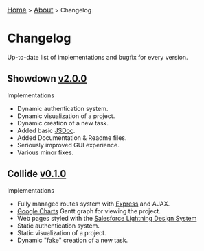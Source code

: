 <a href="https://github.com/matteoveronesi/stage2019/blob/master/README.md" style="font-size:16px">Home</a> > <a href="https://github.com/matteoveronesi/stage2019/blob/master/about/README.md" style="font-size:16px">About</a> > Changelog

# Changelog

Up-to-date list of implementations and bugfix for every version.

## Showdown [v2.0.0](https://github.com/matteoveronesi/risiko/releases/tag/v2.0.0)

Implementations

- Dynamic authentication system.
- Dynamic visualization of a project.
- Dynamic creation of a new task.
- Added basic [JSDoc](http://usejsdoc.org/).
- Added Documentation & Readme files.
- Seriously improved GUI experience.
- Various minor fixes.

## Collide [v0.1.0](https://github.com/matteoveronesi/risiko/releases/tag/v0.1.0)

Implementations

- Fully managed routes system with [Express](https://expressjs.com) and AJAX.
- [Google Charts](https://developers.google.com/chart/) Gantt graph for viewing the project.
- Web pages styled with the [Salesforce Lightning Design System](https://www.lightningdesignsystem.com/)
- Static authentication system.
- Static visualization of a project.
- Dynamic "fake" creation of a new task.
